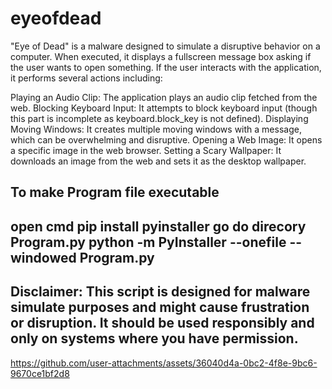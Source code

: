 # eyeofdead
"Eye of Dead" is a malware designed to simulate a disruptive behavior on a computer. When executed, it displays a fullscreen message box asking if the user wants to open something. If the user interacts with the application, it performs several actions including:

Playing an Audio Clip: The application plays an audio clip fetched from the web.
Blocking Keyboard Input: It attempts to block keyboard input (though this part is incomplete as keyboard.block_key is not defined).
Displaying Moving Windows: It creates multiple moving windows with a message, which can be overwhelming and disruptive.
Opening a Web Image: It opens a specific image in the web browser.
Setting a Scary Wallpaper: It downloads an image from the web and sets it as the desktop wallpaper.

To make Program file executable
-------------------------------------------------------------------------------------
open cmd
pip install pyinstaller
go do direcory Program.py
python -m PyInstaller --onefile --windowed Program.py  
-------------------------------------------------------------------------------------
Disclaimer: This script is designed for malware simulate purposes and might cause frustration or disruption. It should be used responsibly and only on systems where you have permission.
----------------------------------------------------------------------------------------
https://github.com/user-attachments/assets/36040d4a-0bc2-4f8e-9bc6-9670ce1bf2d8
